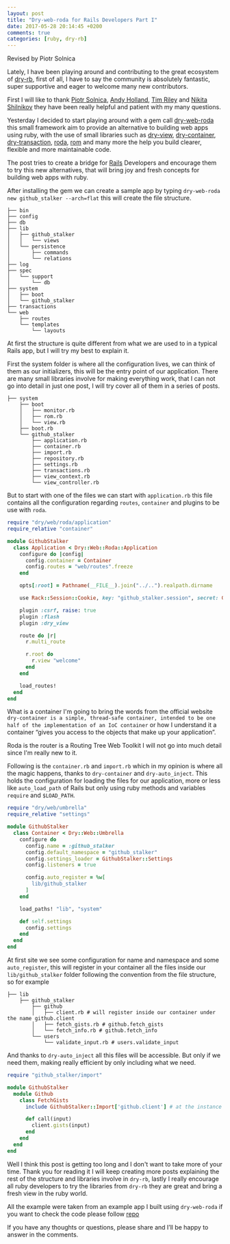 ```yaml
---
layout: post
title: "Dry-web-roda for Rails Developers Part I"
date: 2017-05-28 20:14:45 +0200
comments: true
categories: [ruby, dry-rb]
---
```


Revised by Piotr Solnica

Lately, I have been playing around and contributing to the great ecosystem of [dry-rb](http://dry-rb.org/),
first of all, I have to say the community is absolutely fantastic, super supportive and eager to welcome many new contributors.

First I will like to thank [Piotr Solnica](https://github.com/solnic), [Andy Holland](https://github.com/AMHOL), [Tim Riley](https://github.com/timriley) and [Nikita Shilnikov](https://github.com/flash-gordon) they have been really helpful and patient with my many questions.

Yesterday I decided to start playing around with a gem call [dry-web-roda](https://github.com/dry-rb/dry-web-roda) this small framework aim to provide an alternative to building web apps using ruby, with the use of small libraries such as [dry-view](https://github.com/dry-rb/dry-view), [dry-container](https://github.com/dry-rb/dry-container), [dry-transaction](https://github.com/dry-rb/dry-transaction), [roda](https://github.com/jeremyevans/roda), [rom](https://github.com/rom-rb/rom) and many more the help you build clearer, flexible and more maintainable code.

<!-- more -->

The post tries to create a bridge for [Rails](http://rubyonrails.org/) Developers and encourage them to try this new alternatives, that will bring joy and fresh concepts for building web apps with ruby.

After installing the gem we can create a sample app by typing `dry-web-roda new github_stalker --arch=flat` this will create the file structure.

```
├── bin
├── config
├── db
├── lib
│   ├── github_stalker
│   │   └── views
│   └── persistence
│       ├── commands
│       └── relations
├── log
├── spec
│   └── support
│       └── db
├── system
│   ├── boot
│   └── github_stalker
├── transactions
└── web
    ├── routes
    └── templates
        └── layouts
```

At first the structure is quite different from what we are used to in a typical Rails app, but I will try my best to explain it.

First the system folder is where all the configuration lives, we can think of them as our initializers, this will be the entry point of our application. There are many small libraries involve for making everything work, that I can not go into detail in just one post, I will try cover all of them in a series of posts.
```
├── system
    ├── boot
    │   ├── monitor.rb
    │   ├── rom.rb
    │   └── view.rb
    ├── boot.rb
    └── github_stalker
        ├── application.rb
        ├── container.rb
        ├── import.rb
        ├── repository.rb
        ├── settings.rb
        ├── transactions.rb
        ├── view_context.rb
        └── view_controller.rb
```
But to start with one of the files we can start with `application.rb` this file contains all the configuration regarding `routes`, `container` and plugins to be use with `roda`.

```ruby
require "dry/web/roda/application"
require_relative "container"

module GithubStalker
  class Application < Dry::Web::Roda::Application
    configure do |config|
      config.container = Container
      config.routes = "web/routes".freeze
    end

    opts[:root] = Pathname(__FILE__).join("../..").realpath.dirname

    use Rack::Session::Cookie, key: "github_stalker.session", secret: GithubStalker::Container.settings.session_secret

    plugin :csrf, raise: true
    plugin :flash
    plugin :dry_view

    route do |r|
      r.multi_route

      r.root do
        r.view "welcome"
      end
    end

    load_routes!
  end
end
```

What is a container I'm going to bring the words from the official website `dry-container is a simple, thread-safe container, intended to be one half of the implementation of an IoC container` or how I understand it a container “gives you access to the objects that make up your application”.

Roda is the router is a Routing Tree Web Toolkit I will not go into much detail since I'm really new to it.

Following is the `container.rb` and `import.rb` which in my opinion is where all the magic happens, thanks to `dry-container` and `dry-auto_inject`. This holds the configuration for loading the files for our application, more or less like `auto_load_path` of Rails but only using ruby methods and variables `require` and `$LOAD_PATH`.

```ruby
require "dry/web/umbrella"
require_relative "settings"

module GithubStalker
  class Container < Dry::Web::Umbrella
    configure do
      config.name = :github_stalker
      config.default_namespace = "github_stalker"
      config.settings_loader = GithubStalker::Settings
      config.listeners = true

      config.auto_register = %w[
        lib/github_stalker
      ]
    end

    load_paths! "lib", "system"

    def self.settings
      config.settings
    end
  end
end
```

At first site we see some configuration for name and namespace and some `auto_register`, this will register in your container all the files inside our `lib/github_stalker` folder following the convention from the file structure, so for example

```
├── lib
    ├── github_stalker
        ├── github
        │   ├── client.rb # will register inside our container under the name github.client
        │   ├── fetch_gists.rb # github.fetch_gists
        │   └── fetch_info.rb # github.fetch_info
        └── users
            └── validate_input.rb # users.validate_input
```

And thanks to `dry-auto_inject` all this files will be accessible. But only if we need them, making really efficient by only including what we need.

```ruby
require "github_stalker/import"

module GithubStalker
  module Github
    class FetchGists
      include GithubStalker::Import['github.client'] # at the instance level we will have access to `client`

      def call(input)
        client.gists(input)
      end
    end
  end
end
```

Well I think this post is getting too long and I don't want to take more of your time. Thank you for reading it I will keep creating more posts explaining the rest of the structure and libraries involve in `dry-rb`, lastly I really encourage all ruby developers to try the libraries from `dry-rb` they are great and bring a fresh view in the ruby world.

All the example were taken from an example app I built using `dry-web-roda` if you want to check the code please follow [repo](https://github.com/GustavoCaso/dry-web-roda-example)

If you have any thoughts or questions, please share and I’ll be happy to answer in the comments.
